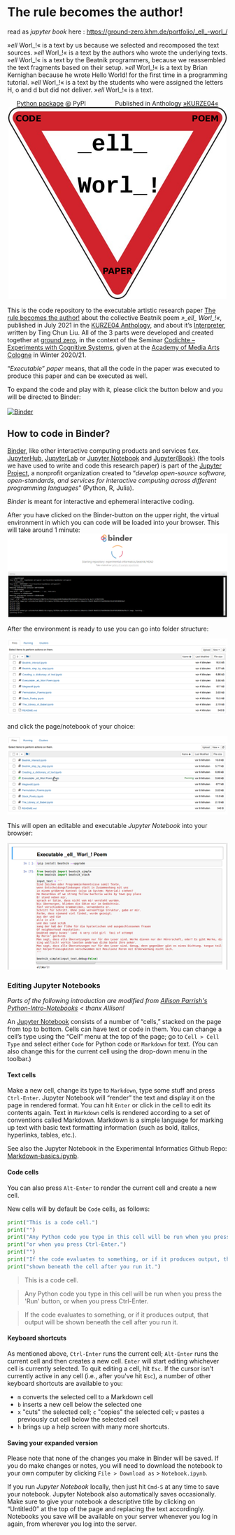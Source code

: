 # The rule becomes the author!

read as *jupyter book* here : https://ground-zero.khm.de/portfolio/_ell_-worl_/

»_ell_ Worl_!« is a text by us because we selected and recomposed the text sources. »_ell_ Worl_!« is a text by the authors who wrote the underlying texts. »_ell_ Worl_!« is a text by the Beatnik programmers, because we reassembled the text fragments based on their setup. »_ell_ Worl_!« is a text by Brian Kernighan because he wrote Hello World! for the first time in a programming tutorial. »_ell_ Worl_!« is a text by the students who were assigned the letters H, o and d but did not deliver. »_ell_ Worl_!« is a text.
<center><a href="https://pypi.org/project/beatnik/">Python package</a> @ PyPI &nbsp&nbsp&nbsp&nbsp&nbsp&nbsp&nbsp&nbsp&nbsp&nbsp&nbsp&nbsp&nbsp&nbsp&nbsp&nbspPublished in Anthology <a href="https://www.khm.de/kurze/">»KURZE04«</a>
</center>
<center><img src="./_images/co-po-pa.jpg" alt="img" width="500px" /></center>

This is the code repository to the executable artistic research paper [The rule becomes the author!](https://dev.ground-zero.khm.de/ell-worl-paper/) about the collective Beatnik poem *»\_ell\_ Worl\_!«*, published in July 2021 in the [KURZE04 Anthology](https://www.khm.de/kurze/), and about it’s [Interpreter](https://pypi.org/project/beatnik/), written by Ting Chun Liu. All of the 3 parts were developed and created together at [ground zero](https://ground-zero.khm.de/), in the context of the Seminar [Codichte – Experiments with Cognitive Systems](https://ground-zero.khm.de/?portfolio=seminar-codichte-experiments-with-cognitive-systems), given at the [Academy of Media Arts Cologne](https://en.khm.de/home/) in Winter 2020/21.

“*Executable*” *paper* means, that all the code in the paper was executed to produce this paper and can be executed as well. 

To expand the code and play with it, please click the button below and you will be directed to Binder:<br><br>
[![Binder](https://mybinder.org/badge_logo.svg)](https://mybinder.org/v2/gh/experimental-informatics/_ell_-Worl_-/HEAD)

## How to code in Binder?

[Binder](https://jupyter.org/binder), like other interactive computing products and services f.ex. [JupyterHub](https://jupyterhub.readthedocs.io/en/latest/), [JupyterLab](https://jupyterlab.readthedocs.io/en/stable/) or [Jupyter Notebook](https://jupyter-notebook.readthedocs.io/en/stable/) and [Jupyter{Book}](https://jupyterbook.org/intro.html) (the tools we have used to write and code this research paper) is part of the [Jupyter Project](https://jupyter.readthedocs.io/en/latest/), a nonprofit organization created to “*develop open-source software, open-standards, and services for interactive computing across different programming languages*” (Python, R, Julia).

*Binder* is meant for interactive and ephemeral interactive coding.

After you have clicked on the Binder-button on the upper right, the virtual environment in which you can code will be loaded into your browser. This will take around 1 minute:
<img src="./_images/binder.png" alt="push-pop" width="820px" />

After the environment is ready to use you can go into folder structure:

![img](./_images/folders.png)

 and click the page/notebook of your choice:

![img](./_images/files.png)

This will open an editable and executable *Jupyter Notebook* into your browser:

![img](./_images/execpoem.png)

### Editing Jupyter Notebooks 

*Parts of the following introduction are modified from [Allison Parrish's Python-Intro-Notebooks](https://github.com/aparrish/dmep-python-intro) < thanx Allison!* 


An [Jupyter Notebook](https://jupyter-notebook.readthedocs.io/en/stable/) consists of a number of “cells,” stacked on the page from top to bottom. Cells can have text or code in them. You can change a cell’s type using the “Cell” menu at the top of the page; go to `Cell > Cell Type` and select either `Code` for Python code or `Markdown` for text. (You can also change this for the current cell using the drop-down menu in the toolbar.)

#### Text cells

Make a new cell, change its type to `Markdown`, type some stuff and press `Ctrl-Enter`. Jupyter Notebook will “render” the text and display it on the page in rendered format. You can hit `Enter` or click in the cell to edit its contents again. Text in `Markdown` cells is rendered according to a set of conventions called Markdown. Markdown is a simple language for marking up text with basic text formatting information (such as bold, italics, hyperlinks, tables, etc.).

See also the Jupyter Notebook in the Experimental Informatics Github Repo: [Markdown-basics.ipynb](https://github.com/experimental-informatics/hands-on-python/blob/master/Markdown-basics.ipynb).
#### Code cells

You can also press `Alt-Enter` to render the current cell and create a new cell. 

New cells will by default be `Code` cells, as follows:

```python
print("This is a code cell.")
print("")
print("Any Python code you type in this cell will be run when you press the 'Run' button,")
print("or when you press Ctrl-Enter.")
print("")
print("If the code evaluates to something, or if it produces output, that output will be")
print("shown beneath the cell after you run it.")
```
> This is a code cell.

> Any Python code you type in this cell will be run when you press the 'Run' button,
> or when you press Ctrl-Enter.

> If the code evaluates to something, or if it produces output, that output will be 
> shown beneath the cell after you run it.

#### Keyboard shortcuts

As mentioned above, `Ctrl-Enter` runs the current cell; `Alt-Enter` runs the current cell and then creates a new cell. `Enter` will start editing whichever cell is currently selected. To quit editing a cell, hit `Esc`. If the cursor isn't currently active in any cell (i.e., after you've hit `Esc`), a number of other keyboard shortcuts are available to you:

* `m` converts the selected cell to a Markdown cell
* `b` inserts a new cell below the selected one
* `x` "cuts" the selected cell; `c` "copies" the selected cell; `v` pastes a previously cut cell below the selected cell
* `h` brings up a help screen with many more shortcuts.

#### Saving your expanded version

Please note that none of the changes you make in Binder will be saved. If you do make changes or notes, you will need to download the notebook to your own computer by clicking `File > Download as` > `Notebook.ipynb`.

If you run *Jupyter Notebook* locally, then just hit `Cmd-S` at any time to save your notebook. Jupyter Notebook also automatically saves occasionally. Make sure to give your notebook a descriptive title by clicking on “Untitled0” at the top of the page and replacing the text accordingly. Notebooks you save will be available on your server whenever you log in again, from wherever you log into the server.

